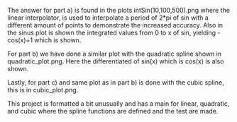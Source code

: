 The answer for part a) is found in the plots intSin(10,100,500).png where the linear interpolator, is used 
to interpolate a period of 2*pi of sin with a different amount of points to demonstrate the increased accuracy.
Also in the sinus plot is shown the integrated values from 0 to x of sin, yielding -cos(x)+1 which is shown.

For part b) we have done a similar plot with the quadratic spline shown in quadratic_plot.png.
Here the differentiated of sin(x) which is cos(x) is also shown. 

Lastly, for part c) and same plot as in part b) is done with the cubic spline, this is in cubic_plot.png.

This project is formatted a bit unusually and has a main for linear, quadratic, and cubic where
the spline functions are defined and the test are made.